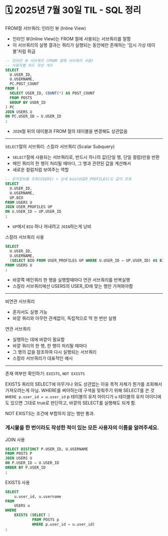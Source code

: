 # 🗓️ 2025년 7월 30일 TIL - SQL 정리


FROM절 서브쿼리: 인라인 뷰 (Inline View)
- 인라인 뷰(Inline View)는 FROM 절에 사용되는 서브쿼리를 말함
- 이 서브쿼리의 실행 결과는 쿼리가 실행되는 동안에만 존재하는 '임시 가상 테이블'처럼 취급

```sql
-- 인라인 뷰 서브쿼리 (FROM 절에 서브쿼리 사용)
-- 사용자별 피드 작성 개수
SELECT 
  U.USER_ID,
  U.USERNAME,
  PC.POST_COUNT
FROM (
  SELECT USER_ID, COUNT(*) AS POST_COUNT
  FROM POSTS
  GROUP BY USER_ID
) PC
JOIN USERS U
ON PC.USER_ID = U.USER_ID
;
```
- `JOIN`절 뒤의 테이블과 FROM 절의 테이블을 변경해도 상관없음 


---


`SELECT`절의 서브쿼리: 스칼라 서브쿼리 (Scalar Subquery)
- `SELECT`절에 사용되는 서브쿼리로, 반드시 하나의 값(단일 행, 단일 컬럼)만을 반환
- 메인 쿼리의 한 행이 처리될 때마다, 그 행과 관련된 값을 계산해서 
- 새로운 컬럼처럼 보여주는 역할

```sql
-- 유저정보를 조회(USERS) + 상세 bio(USER_PROFILES)도 같이 조회
SELECT
  U.USER_ID,
  U.USERNAME,
  UP.BIO
FROM USERS U
JOIN USER_PROFILES UP
ON U.USER_ID = UP.USER_ID
;
```
- `UP`에서 `BIO` 하나 꺼내려고 `JOIN`하는게 낭비

스칼라 서브쿼리 사용
```sql
SELECT
  U.USER_ID,
  U.USERNAME,
  (SELECT BIO FROM USER_PROFILES UP WHERE U.USER_ID = UP.USER_ID) AS BIO
FROM USERS U
;
```
- 바깥쪽 메인쿼리 한 행을 실행할때마다 연관 서브쿼리를 반복실행
- 스칼라 서브쿼리에선 USERS의 USER_ID에 맞는 행만 가져와야함


---


비연관 서브쿼리
- 혼자서도 실행 가능
- 바깥 쿼리와 아무런 관계없이, 독립적으로 딱 한 번만 실행

연관 서브쿼리
- 실행하는 데에 바깥이 필요함
- 바깥 쿼리의 한 행, 한 행이 처리될 때마다 
- 그 행의 값을 참조하여 다시 실행되는 서브쿼리
- 스칼라 서브쿼리가 대표적인 예시


---


존재 여부만 확인하기: `EXISTS`, `NOT EXISTS`

EXISTS 쿼리의 SELECT에 아무거나 와도 상관없는 이유
목적 자체가 뭔가를 조회해서 가져오려는게 아님.
WHERE를 써야하는데 구색을 맞춰주기 위해 SELECT를 쓴 것
`WHERE p.user_id = u.user_id`
p 테이블의 유저 아이디가 u 테이블의 유저 아이디에도 있으면
그대로 true로 판단하고, 바깥의 SELECT를 실행해도 되게 함.

NOT EXISTS는 조건에 부합하지 않는 행만 통과.


### 게시물을 한 번이라도 작성한 적이 있는 모든 사용자의 이름을 알려주세요.

JOIN 사용
```sql
SELECT DISTINCT P.USER_ID, U.USERNAME
FROM POSTS P
JOIN USERS U
ON P.USER_ID = U.USER_ID
ORDER BY P.USER_ID
;
```

EXISTS 사용
```sql
SELECT
    u.user_id, u.username
FROM
    USERS u
WHERE
    EXISTS (SELECT 1
            FROM POSTS p
            WHERE p.user_id = u.user_id)
;
```


